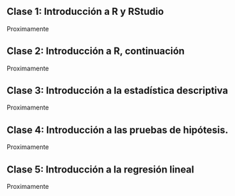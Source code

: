 ## Clase 1: Introducción a R y RStudio

Proximamente

## Clase 2: Introducción a R, continuación

Proximamente

## Clase 3: Introducción a la estadística descriptiva

Proximamente

## Clase 4: Introducción a las pruebas de hipótesis.

Proximamente

## Clase 5: Introducción a la regresión lineal
 
Proximamente
